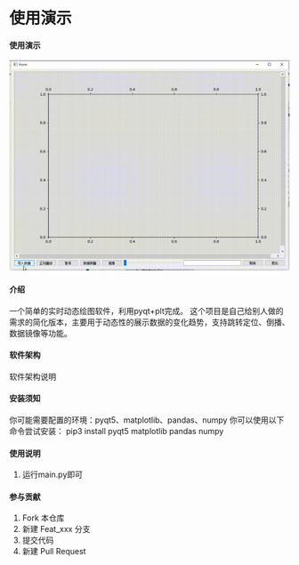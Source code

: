 # 使用演示

#### 使用演示

![](display.gif)



#### 介绍

一个简单的实时动态绘图软件，利用pyqt+plt完成。
这个项目是自己给别人做的需求的简化版本，主要用于动态性的展示数据的变化趋势，支持跳转定位、倒播、数据镜像等功能。

#### 软件架构
软件架构说明


#### 安装须知

你可能需要配置的环境：pyqt5、matplotlib、pandas、numpy
你可以使用以下命令尝试安装：
pip3 install pyqt5 matplotlib pandas numpy

#### 使用说明

1.  运行main.py即可

#### 参与贡献

1.  Fork 本仓库
2.  新建 Feat_xxx 分支
3.  提交代码
4.  新建 Pull Request


